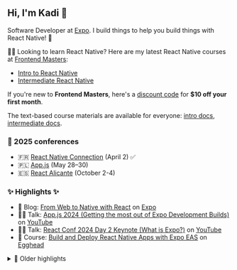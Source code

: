 ## Hi, I'm Kadi 👋

Software Developer at [Expo](https://expo.dev/). I build things to help you build things with React Native! 💚

🧑‍🎓 Looking to learn React Native? Here are my latest React Native courses at [Frontend Masters](https://frontendmasters.com/):
- [Intro to React Native](https://frontendmasters.com/courses/react-native-v3/?utm_source=kraman&utm_medium=social&utm_campaign=react-native-v3)
- [Intermediate React Native](https://frontendmasters.com/courses/intermediate-react-native-v2?utm_source=kraman&utm_medium=social&utm_campaign=intermediate-react-native-v2)

If you're new to **Frontend Masters**, here's a [discount code](https://frontendmasters.com/teachers/kadi-kraman/?code=kraman&utm_source=kraman&utm_medium=social&utm_campaign=teacher_coupon) for **$10 off your first month**.

The text-based course materials are available for everyone: [intro docs](https://kadikraman.github.io/react-native-v3-course/), [intermediate docs](https://kadikraman.github.io/intermediate-react-native-v2-course/).

### 🛫 2025 conferences
- 🇫🇷 [React Native Connection](https://reactnativeconnection.io/) (April 2) ✅
- 🇵🇱 [App.js](https://appjs.co/) (May 28–30)
- 🇪🇸 [React Alicante](https://reactalicante.es/) (October 2-4)

### ✨ Highlights ✨
- 📝 Blog: [From Web to Native with React](https://expo.dev/blog/from-web-to-native-with-react) on [Expo](https://expo.dev)
- 👩‍💻 Talk: [App.js 2024 (Getting the most out of Expo Development Builds)](https://www.youtube.com/watch?v=7J8LRpja9_o) on [YouTube](https://www.youtube.com/watch?v=MdCn0Iq0ucU&t=8050s)
- 👩‍💻 Talk: [React Conf 2024 Day 2 Keynote (What is Expo?)](https://www.youtube.com/watch?v=Q5SMmKb7qVI&t=1582s) on [YouTube](https://www.youtube.com/watch?v=Q5SMmKb7qVI&t=1582s)
- 📖 Course: [Build and Deploy React Native Apps with Expo EAS](https://egghead.io/courses/build-and-deploy-react-native-apps-with-expo-eas-85ab521e) on [Egghead](https://egghead.io/)


<details>
  <summary>📜 Older highlights</summary>
  
- 🎥 Livestream: [What React devs need to know about React Native](https://www.youtube.com/live/iB7sc-fzpWw) on [YouTube](https://www.youtube.com/@ExpoDevelopers)
- 📝 Blog: [12 Tips for Setting up Your Next Expo Project](https://expo.dev/blog/12-tips-for-setting-up-your-next-expo-project) on [Expo](https://expo.dev)
- 🎤 Podcast: [EAS, Expo Prebuild & SDK 50 with Simon Grimm](https://www.youtube.com/watch?v=pPQNDHCOoAE) on [Rocket Ship](https://podcast.galaxies.dev/episodes/025-eas-expo-prebuild-sdk-50-with-kadi-kraman)
- 📖 Course: [Build a Customizable Animated Skeleton Loader in React Native](https://egghead.io/courses/building-a-customizable-animated-skeleton-loader-in-react-native-51f6231d) on [Egghead](https://egghead.io/)
- 📖 Course: [Build an Offline Capable News App with React Native, GraphQL and TypeScript](https://egghead.io/courses/build-a-news-app-with-react-native-graphql-and-typescript-08814691)
- 🎤 Podcast: [How I Became a Software Engineer](https://devjourney.info/Guests/170-KadiKraman.html) on [Dev Journey](https://devjourney.info/)
- 👩‍💻 Talk: [Enhancing your React Native App with Haptics, Sounds and Micro-Animations](https://www.youtube.com/watch?v=hDGASxkKEXE) on [YouTube](https://www.youtube.com/channel/UCaMBBYKzkQBbMPH7jp5QSew)
- 👩‍💻 Talk: [Builidng a 5 ⭐️ App (at App.js 2023)](https://www.youtube.com/watch?v=M41gyfCwVbM) on [YouTube](https://www.youtube.com/watch?v=M41gyfCwVbM)
- 📝 Blog: [An Open Source Maintainer's Guide to Publishing npm Packages](https://dev.to/kadikraman/an-open-source-maintainer-s-guide-to-publishing-npm-packages-1218) on [DEV](https://dev.to/)
- 📝 Blog: [Gradual Rollout for Mobile App Releases](https://formidable.com/blog/2022/mobile-app-rollout/) on [formidable.com](https://formidable.com/)
- 📝 Blog: [Learn by Doing: an iOS VoiceOver Guide for Developers](https://formidable.com/blog/2023/ios-voiceover-guide-for-developers/) on [formidable.com](https://formidable.com/)

</details>
